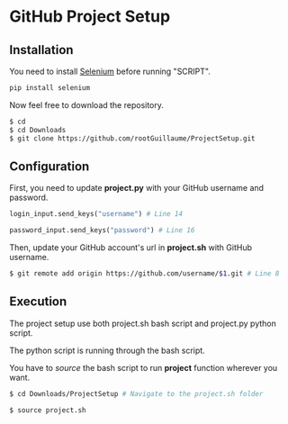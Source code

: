 # GitHub Project Setup

## Installation

You need to install [Selenium](https://selenium-python.readthedocs.io/) before running "SCRIPT".

```bash
pip install selenium
```

Now feel free to download the repository.

```bash
$ cd
$ cd Downloads
$ git clone https://github.com/rootGuillaume/ProjectSetup.git
```

## Configuration

First, you need to update **project.py** with your GitHub username and password.

```python
login_input.send_keys("username") # Line 14

password_input.send_keys("password") # Line 16
```

Then, update your GitHub account's url in **project.sh** with GitHub username.

```bash
$ git remote add origin https://github.com/username/$1.git # Line 8
```


## Execution

The project setup use both project.sh bash script and project.py python script.

The python script is running through the bash script.

You have to _source_ the bash script to run **project** function wherever you want.

```bash
$ cd Downloads/ProjectSetup # Navigate to the project.sh folder

$ source project.sh
```

